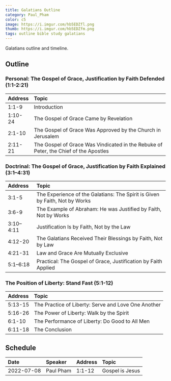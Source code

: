 ```yaml
---
title: Galatians Outline
category: Paul_Pham
color: c5
image: https://i.imgur.com/hb5EDZfl.png
thumb: https://i.imgur.com/hb5EDZfm.png
tags: outline bible study galatians
---
```

Galatians outline and timeline.
<!--more-->

## Outline

### Personal: The Gospel of Grace, Justification by Faith Defended (1:1-2:21)

Address | Topic
:--- | :---
1:1-9 | Introduction
1:10-24 | The Gospel of Grace Came by Revelation
2:1-10 | The Gospel of Grace Was Approved by the Church in Jerusalem
2:11-21 | The Gospel of Grace Was Vindicated in the Rebuke of Peter, the Chief of the Apostles

### Doctrinal: The Gospel of Grace, Justification by Faith Explained (3:1–4:31)

Address | Topic
:--- | :---
3:1-5 | The Experience of the Galatians: The Spirit is Given by Faith, Not by Works
3:6-9 | The Example of Abraham: He was Justified by Faith, Not by Works
3:10–4:11 | Justification Is by Faith, Not by the Law
4:12-20 | The Galatians Received Their Blessings by Faith, Not by Law
4:21-31 | Law and Grace Are Mutually Exclusive
5:1–6:18 | Practical: The Gospel of Grace, Justification by Faith Applied

### The Position of Liberty: Stand Fast (5:1-12)

Address | Topic
:--- | :---
5:13-15 | The Practice of Liberty: Serve and Love One Another
5:16-26 | The Power of Liberty: Walk by the Spirit
6:1-10 | The Performance of Liberty: Do Good to All Men
6:11-18 | The Conclusion

## Schedule

Date | Speaker | Address | Topic
:--- | :--- | :--- | :---
2022-07-08 | Paul Pham | 1:1-12 | Gospel is Jesus

